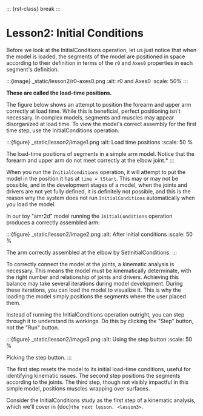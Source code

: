 ::: {rst-class} break
:::

# Lesson2: Initial Conditions

Before we look at the InitialConditions operation, let us just notice
that when the model is loaded, the segments of the model are positioned
in space according to their definition in terms of the `r0` and `Axes0`
properties in each segment's definition. 

:::{image} _static/lesson2/r0-axes0.png
:alt: r0 and Axes0
:scale: 50%
:::

**These are called the load-time positions.**

The figure below shows an attempt to position the forearm and upper arm
correctly at load time. While this is beneficial, perfect positioning isn't
necessary. In complex models, segments and muscles may appear disorganized at
load time. To view the model's correct assembly for the first time step, use the
InitialConditions operation.

:::{figure} _static/lesson2/image1.png
:alt: Load time positions
:scale: 50 %

The load-time positions of segments in a simple arm model. Notice that
the forearm and upper arm do not meet correctly at the elbow joint.\*
:::

When you run the `InitialConditions` operation, it will attempt to put the
model in the position it has at `time = tStart`. This may or may not be
possible, and in the development stages of a model, when the joints and
drivers are not yet fully defined, it is definitely not possible, and
this is the reason why the system does not run `InitialConditions` automatically when you
load the model.


In our toy "amr2d" model running the `InitialConditions` operation produces a
correctly assembled arm:

:::{figure} _static/lesson2/image2.png
:alt: After initial conditions
:scale: 50 %

The arm correctly assembled at the elbow by SetInitialConditions.
:::

To correctly connect the model at the joints, a kinematic analysis is necessary. This means the model must be kinematically determinate, with the right number and relationship of joints and drivers. Achieving this balance may take several iterations during model development. During these iterations, you can load the model to visualize it. This is why the loading the model simply positions the segments where the user placed them.


Instead of running the InitialConditions operation outright, you can step
through it to understand its workings. Do this by clicking the "Step" button,
not the "Run" button.


:::{figure} _static/lesson2/image3.png
:alt: Using the step button
:scale: 50 %

Picking the step button.
:::

The first step resets the model to its initial load-time conditions, useful for
identifying kinematic issues. The second step positions the segments according
to the joints. The third step, though not visibly impactful in this simple
model, positions muscles wrapping over surfaces.

Consider the InitialConditions study as the first step of a kinematic analysis, which we'll cover in {doc}`the next lesson. <lesson3>`.

